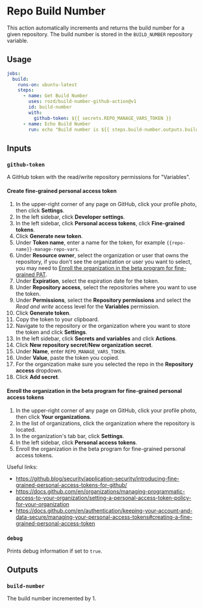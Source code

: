 # Repo Build Number

This action automatically increments and returns the build number for a given 
repository. The build number is stored in the `BUILD_NUMBER` repository variable.

## Usage

```yaml
jobs:
  build:
    runs-on: ubuntu-latest
    steps:
      - name: Get Build Number
        uses: rozd/build-number-github-action@v1
        id: build-number
        with:
          github-token: ${{ secrets.REPO_MANAGE_VARS_TOKEN }}
      - name: Echo Build Number
        run: echo "Build number is ${{ steps.build-number.outputs.build-number }}"
```

## Inputs

### `github-token`
A GitHub token with the read/write repository permissions for "Variables".
#### Create fine-grained personal access token
1. In the upper-right corner of any page on GitHub, click your profile photo, then click  **Settings**.
2. In the left sidebar, click **Developer settings**.
3. In the left sidebar, click **Personal access tokens**, click **Fine-grained tokens**.
4. Click **Generate new token**.
5. Under **Token name**, enter a name for the token, for example `{{repo-name}}-manage-repo-vars`.
6. Under **Resource owner**, select the organization or user that owns the repository, if you don't see the organization or user you want to select, you may need to [Enroll the organization in the beta program for fine-grained PAT](#enroll-the-organization-in-the-beta-program-for-fine-grained-personal-access-tokens).
7. Under **Expiration**, select the expiration date for the token.
8. Under **Repository access**, select the repositories where you want to use the token.
9. Under **Permissions**, select the **Repository permissions** and select the _Read and write_ access level for the **Variables** permission.
10. Click **Generate token**.
11. Copy the token to your clipboard.
12. Navigate to the repository or the organization where you want to store the token and click **Settings**.
13. In the left sidebar, click **Secrets and variables** and click **Actions**.
14. Click **New repository secret**/**New organization secret**.
15. Under **Name**, enter `REPO_MANAGE_VARS_TOKEN`.
16. Under **Value**, paste the token you copied.
17. For the organization make sure you selected the repo in the **Repository access** dropdown.
18. Click **Add secret**.

#### Enroll the organization in the beta program for fine-grained personal access tokens
1. In the upper-right corner of any page on GitHub, click your profile photo, then click  **Your organizations**.
2. In the list of organizations, click the organization where the repository is located.
3. In the organization's tab bar, click **Settings**.
4. In the left sidebar, click **Personal access tokens**.
5. Enroll the organization in the beta program for fine-grained personal access tokens.

Useful links:
* https://github.blog/security/application-security/introducing-fine-grained-personal-access-tokens-for-github/
* https://docs.github.com/en/organizations/managing-programmatic-access-to-your-organization/setting-a-personal-access-token-policy-for-your-organization
* https://docs.github.com/en/authentication/keeping-your-account-and-data-secure/managing-your-personal-access-tokens#creating-a-fine-grained-personal-access-token

### `debug`
Prints debug information if set to `true`.

## Outputs
### `build-number`
The build number incremented by 1.
